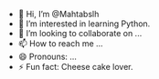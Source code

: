 - 👋 Hi, I’m @Mahtabslh
- 👀 I’m interested in learning Python.
- 💞️ I’m looking to collaborate on ...
- 📫 How to reach me ...
- 😄 Pronouns: ...
- ⚡ Fun fact: Cheese cake lover.

<!---
Mahtabslh/Mahtabslh is a ✨ special ✨ repository because its `README.md` (this file) appears on your GitHub profile.
You can click the Preview link to take a look at your changes.
--->
